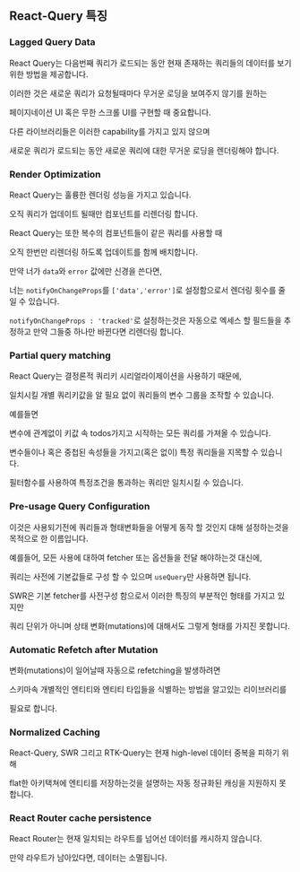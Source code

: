 ## React-Query 특징

### Lagged Query Data

React Query는 다음번째 쿼리가 로드되는 동안 현재 존재하는 쿼리들의 데이터를 보기위한 방법을 제공합니다.

이러한 것은 새로운 쿼리가 요청될때마다 무거운 로딩을 보여주지 않기를 원하는

페이지네이션 UI 혹은 무한 스크롤 UI를 구현할 때 중요합니다.

다른 라이브러리들은 이러한 capability를 가지고 있지 않으며

새로운 쿼리가 로드되는 동안 새로운 쿼리에 대한 무거운 로딩을 렌더링해야 합니다.

### Render Optimization

React Query는 훌륭한 렌더링 성능을 가지고 있습니다.

오직 쿼리가 업데이트 될때만 컴포넌트를 리렌더링 합니다.

React Query는 또한 복수의 컴포넌트들이 같은 쿼리를 사용할 때 

오직 한번만 리렌더링 하도록 업데이트를 함께 배치합니다.

만약 너가 ```data```와 ```error``` 값에만 신경을 쓴다면,

너는 ```notifyOnChangeProps```를 ```['data','error']```로 설정함으로서 렌더링 횟수를 줄일 수 있습니다.

```notifyOnChangeProps : 'tracked'```로 설정하는것은 자동으로 엑세스 할 필드들을 추정하고 만약 그들중 하나만 바뀐다면 리렌더링 합니다.

### Partial query matching

React Query는 결정론적 쿼리키 시리얼라이제이션을 사용하기 때문에,

일치시킬 개별 쿼리키값을 알 필요 없이 쿼리들의 변수 그룹을 조작할 수 있습니다.

예를들면

변수에 관계없이 키값 속 todos가지고 시작하는 모든 쿼리를 가져올 수 있습니다.

변수들이나 혹은 중첩된 속성들을 가지고(혹은 없이) 특정 쿼리들을 지목할 수 있습니다.

필터함수를 사용하여 특정조건을 통과하는 쿼리만 일치시킬 수 있습니다.


### Pre-usage Query Configuration

이것은 사용되기전에 쿼리들과 형태변화들을 어떻게 동작 할 것인지 대해 설정하는것을 목적으로 한 이름입니다.

예를들어, 모든 사용에 대하여 fetcher 또는 옵션들을 전달 해야하는것 대신에,

쿼리는 사전에 기본값들로 구성 할 수 있으며 ```useQuery```만 사용하면 됩니다.

SWR은 기본 fetcher를 사전구성 함으로서 이러한 특징의 부분적인 형태를 가지고 있지만

쿼리 단위가 아니며 상태 변화(mutations)에 대해서도 그렇게 형태를 가지진 못합니다.


### Automatic Refetch after Mutation 

변화(mutations)이 일어날때 자동으로 refetching을 발생하려면

스키마속 개별적인 엔티티와 엔티티 타입들을 식별하는 방법을 알고있는 리이브러리를

필요로 합니다.

### Normalized Caching

React-Query, SWR 그리고 RTK-Query는 현재 high-level 데이터 중복을 피하기 위해 

flat한 아키택쳐에 엔티티를 저장하는것을 설명하는 자동 정규화된 캐싱을 지원하지 못합니다.

### React Router cache persistence

React Router는 현재 일치되는 라우트를 넘어선 데이터를 캐시하지 않습니다.

만약 라우트가 남아있다면, 데이터는 소멸됩니다.



